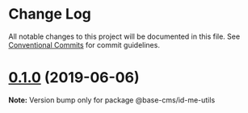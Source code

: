 # Change Log

All notable changes to this project will be documented in this file.
See [Conventional Commits](https://conventionalcommits.org) for commit guidelines.

# [0.1.0](https://github.com/base-cms/id-me/tree/master/packages/utils/compare/v0.0.1...v0.1.0) (2019-06-06)

**Note:** Version bump only for package @base-cms/id-me-utils
